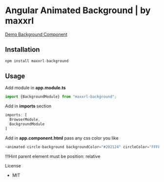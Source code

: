 # Angular Animated Background | by maxxrl
[Demo Background Component](https://maxxrl.github.io/background-demo/)

## Installation

```javascript
npm install maxxrl-background
```

## Usage
Add module in **app.module.ts**

```javascript
import {BackgroundModule} from "maxxrl-background";
```
Add in **imports** section

```javascript
imports: [
  BrowserModule,
  BackgroundModule
]
```
Add in **app.component.html** pass any css color you like
```javascript
<animated-circle-background backgroundColor="#202124" circleColor="FFFFFF33"></animated-circle-background>
```

!!!Hint parent element must be position: relative

License
- MIT

